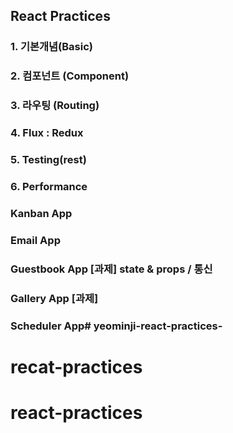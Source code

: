 ## React Practices

### 1. 기본개념(Basic)
### 2. 컴포넌트 (Component)
### 3. 라우팅 (Routing)
### 4. Flux : Redux
### 5. Testing(rest)
### 6. Performance

### Kanban App
### Email App
### Guestbook App [과제] state & props / 통신
### Gallery App [과제]
### Scheduler App# yeominji-react-practices-
# recat-practices
# react-practices
